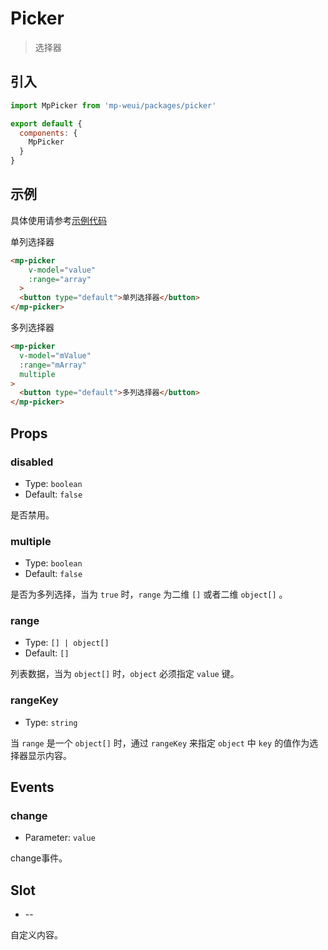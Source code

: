 # Picker

> 选择器

## 引入

``` js
import MpPicker from 'mp-weui/packages/picker'

export default {
  components: {
    MpPicker
  }
}
```

## 示例

具体使用请参考[示例代码](https://github.com/youngluo/mp-weui/blob/master/src/pages/picker/index.vue)

单列选择器

``` html
<mp-picker
    v-model="value"
    :range="array"
  >
  <button type="default">单列选择器</button>
</mp-picker>
```

多列选择器

``` html
<mp-picker
  v-model="mValue"
  :range="mArray"
  multiple
>
  <button type="default">多列选择器</button>
</mp-picker>
```

## Props

### disabled

* Type: `boolean`
* Default: `false`

是否禁用。

### multiple

* Type: `boolean`
* Default: `false`

是否为多列选择，当为 `true` 时，`range` 为二维 `[]` 或者二维 `object[]` 。

### range

* Type: `[] | object[]`
* Default: `[]`

列表数据，当为 `object[]` 时，`object` 必须指定 `value` 键。

### rangeKey

* Type: `string`

当 `range` 是一个 `object[]` 时，通过 `rangeKey` 来指定 `object` 中 `key` 的值作为选择器显示内容。

## Events

### change

* Parameter: `value`

change事件。

## Slot

* --

自定义内容。
